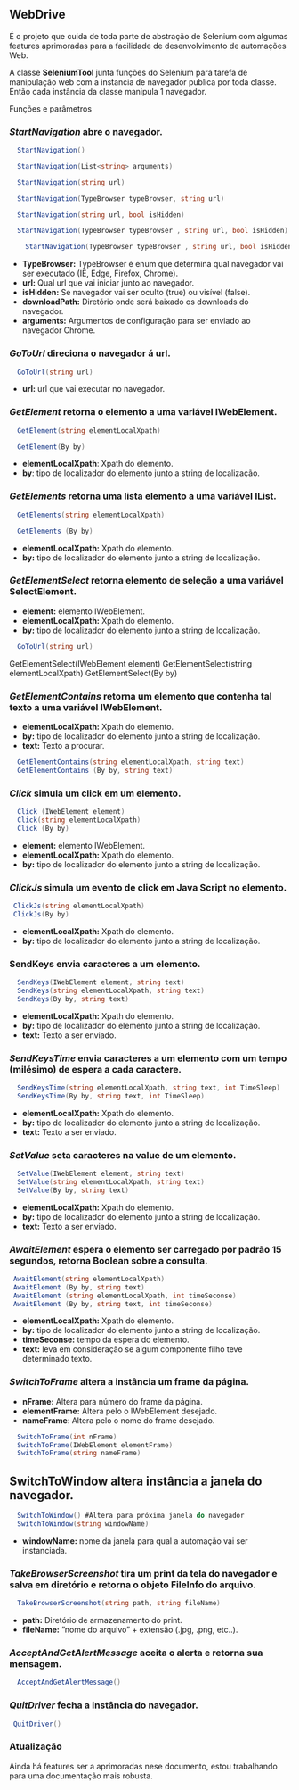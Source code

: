## WebDrive

É o projeto que cuida de toda parte de abstração de Selenium com algumas features aprimoradas para a facilidade de desenvolvimento de automações Web.

A classe **SeleniumTool** junta funções do Selenium para tarefa de manipulação web com a instancia de navegador publica por toda classe. Então cada instância da classe manipula 1 navegador.

Funções e parâmetros

### _StartNavigation_ abre o navegador.

```c#
  StartNavigation()

  StartNavigation(List<string> arguments)

  StartNavigation(string url)

  StartNavigation(TypeBrowser typeBrowser, string url)

  StartNavigation(string url, bool isHidden)

  StartNavigation(TypeBrowser typeBrowser , string url, bool isHidden)

	StartNavigation(TypeBrowser typeBrowser , string url, bool isHidden, string downloadPath)
```

- **TypeBrowser:** TypeBrowser é enum que determina qual navegador vai ser executado (IE, Edge, Firefox, Chrome).
- **url:** Qual url que vai iniciar junto ao navegador.
- **isHidden:** Se navegador vai ser oculto (true) ou visível (false).
- **downloadPath:** Diretório onde será baixado os downloads do navegador.
- **arguments:** Argumentos de configuração para ser enviado ao navegador Chrome.

### _GoToUrl_ direciona o navegador á url.

```c#
  GoToUrl(string url)
```

- **url:** url que vai executar no navegador.

### _GetElement_ retorna o elemento a uma variável IWebElement.

```c#
  GetElement(string elementLocalXpath)

  GetElement(By by)
```

- **elementLocalXpath**: Xpath do elemento.
- **by**: tipo de localizador do elemento junto a string de localização.

### _GetElements_ retorna uma lista elemento a uma variável IList<IWebElement>.

```c#
  GetElements(string elementLocalXpath)

  GetElements (By by)
```

- **elementLocalXpath:** Xpath do elemento.
- **by:** tipo de localizador do elemento junto a string de localização.

### _GetElementSelect_ retorna elemento de seleção a uma variável SelectElement.

- **element:** elemento IWebElement.
- **elementLocalXpath:** Xpath do elemento.
- **by:** tipo de localizador do elemento junto a string de localização.

```c#
  GoToUrl(string url)
```

GetElementSelect(IWebElement element)
GetElementSelect(string elementLocalXpath)
GetElementSelect(By by)

### _GetElementContains_ retorna um elemento que contenha tal texto a uma variável IWebElement.

- **elementLocalXpath:** Xpath do elemento.
- **by:** tipo de localizador do elemento junto a string de localização.
- **text:** Texto a procurar.

```c#
  GetElementContains(string elementLocalXpath, string text)
  GetElementContains (By by, string text)
```

### _Click_ simula um click em um elemento.

```c#
  Click (IWebElement element)
  Click(string elementLocalXpath)
  Click (By by)
```

- **element:** elemento IWebElement.
- **elementLocalXpath:** Xpath do elemento.
- **by:** tipo de localizador do elemento junto a string de localização.

### _ClickJs_ simula um evento de click em Java Script no elemento.

```c#
 ClickJs(string elementLocalXpath)
 ClickJs(By by)
```

- **elementLocalXpath:** Xpath do elemento.
- **by:** tipo de localizador do elemento junto a string de localização.

### **SendKeys** envia caracteres a um elemento.

```c#
  SendKeys(IWebElement element, string text)
  SendKeys(string elementLocalXpath, string text)
  SendKeys(By by, string text)
```

- **elementLocalXpath:** Xpath do elemento.
- **by:** tipo de localizador do elemento junto a string de localização.
- **text:** Texto a ser enviado.

### _SendKeysTime_ envia caracteres a um elemento com um tempo (milésimo) de espera a cada caractere.

```c#
  SendKeysTime(string elementLocalXpath, string text, int TimeSleep)
  SendKeysTime(By by, string text, int TimeSleep)
```

- **elementLocalXpath:** Xpath do elemento.
- **by:** tipo de localizador do elemento junto a string de localização.
- **text:** Texto a ser enviado.

### _SetValue_ seta caracteres na value de um elemento.

```c#
  SetValue(IWebElement element, string text)
  SetValue(string elementLocalXpath, string text)
  SetValue(By by, string text)

```

- **elementLocalXpath:** Xpath do elemento.
- **by:** tipo de localizador do elemento junto a string de localização.
- **text:** Texto a ser enviado.

### _AwaitElement_ espera o elemento ser carregado por padrão 15 segundos, retorna Boolean sobre a consulta.

```c#
 AwaitElement(string elementLocalXpath)
 AwaitElement (By by, string text)
 AwaitElement (string elementLocalXpath, int timeSeconse)
 AwaitElement (By by, string text, int timeSeconse)
```

- **elementLocalXpath:** Xpath do elemento.
- **by:** tipo de localizador do elemento junto a string de localização.
- **timeSeconse:** tempo da espera do elemento.
- **text:** leva em consideração se algum componente filho teve determinado texto.

### _SwitchToFrame_ altera a instância um frame da página.

- **nFrame:** Altera para número do frame da página.
- **elementFrame:** Altera pelo o IWebElement desejado.
- **nameFrame**: Altera pelo o nome do frame desejado.

```c#
  SwitchToFrame(int nFrame)
  SwitchToFrame(IWebElement elementFrame)
  SwitchToFrame(string nameFrame)
```

## SwitchToWindow altera instância a janela do navegador.

```c#
  SwitchToWindow() #Altera para próxima janela do navegador
  SwitchToWindow(string windowName)
```

- **windowName:** nome da janela para qual a automação vai ser instanciada.

### _TakeBrowserScreenshot_ tira um print da tela do navegador e salva em diretório e retorna o objeto FileInfo do arquivo.

```c#
  TakeBrowserScreenshot(string path, string fileName)
```

- **path:** Diretório de armazenamento do print.
- **fileName:** ”nome do arquivo” + extensão (.jpg, .png, etc..).

### _AcceptAndGetAlertMessage_ aceita o alerta e retorna sua mensagem.

```c#
  AcceptAndGetAlertMessage()
```

### _QuitDriver_ fecha a instância do navegador.

```c#
 QuitDriver()
```

### Atualização

Ainda há features ser a aprimoradas nese documento, estou trabalhando para uma documentação mais robusta.
